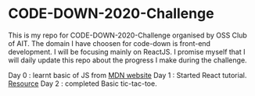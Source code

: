 # CODE-DOWN-2020-Challenge

This is my repo for CODE-DOWN-2020-Challenge organised by OSS Club of AIT. 
The domain I have choosen for code-down is front-end development. I will be focusing mainly on ReactJS. I promise myself that I will daily update this repo about the progress I make during the challenge.

Day 0 : learnt basic of JS from [MDN website](https://developer.mozilla.org/en-US/docs/Learn/Getting_started_with_the_web/JavaScript_basics)
Day 1 : Started React tutorial. [Resource](https://reactjs.org/tutorial/tutorial.html)
Day 2 : completed Basic tic-tac-toe.
